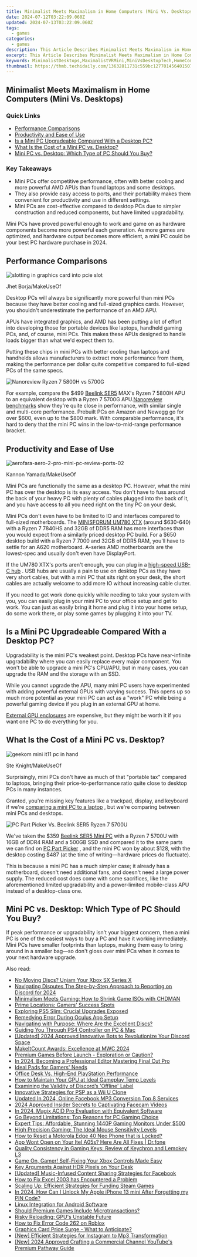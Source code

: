 ```yaml
---
title: Minimalist Meets Maximalism in Home Computers (Mini Vs. Desktops)
date: 2024-07-12T03:22:09.060Z
updated: 2024-07-13T03:22:09.060Z
tags:
  - games
categories:
  - games
description: This Article Describes Minimalist Meets Maximalism in Home Computers (Mini Vs. Desktops)
excerpt: This Article Describes Minimalist Meets Maximalism in Home Computers (Mini Vs. Desktops)
keywords: MinimalistDesktops,MaximalistVRMini,MiniVsDesktopTech,HomeComputerStyles,VRMeetsMinimalism,DesktopvsMiniCompute,HomeMaxiMinimalPC
thumbnail: https://thmb.techidaily.com/13632811731c559bc127701456401507af159186a9de22e1aa59a5e7f9127b24.jpg
---
```


## Minimalist Meets Maximalism in Home Computers (Mini Vs. Desktops)

### Quick Links

* [Performance Comparisons](#performance-comparisons)
* [Productivity and Ease of Use](#productivity-and-ease-of-use)
* [Is a Mini PC Upgradeable Compared With a Desktop PC?](#is-a-mini-pc-upgradeable-compared-with-a-desktop-pc)
* [What Is the Cost of a Mini PC vs. Desktop?](#what-is-the-cost-of-a-mini-pc-vs-desktop)
* [Mini PC vs. Desktop: Which Type of PC Should You Buy?](#mini-pc-vs-desktop-which-type-of-pc-should-you-buy)

### Key Takeaways

* Mini PCs offer competitive performance, often with better cooling and more powerful AMD APUs than found laptops and some desktops.
* They also provide easy access to ports, and their portability makes them convenient for productivity and use in different settings.
* Mini PCs are cost-effective compared to desktop PCs due to simpler construction and reduced components, but have limited upgradability.

 Mini PCs have proved powerful enough to work and game on as hardware components become more powerful each generation. As more games are optimized, and hardware output becomes more efficient, a mini PC could be your best PC hardware purchase in 2024.

## Performance Comparisons
![slotting in graphics card into pcie slot](https://static1.makeuseofimages.com/wordpress/wp-content/uploads/2023/04/slotting-in-graphics-card-into-pcie-slot.JPG)

Jhet Borja/MakeUseOf

 Desktop PCs will always be significantly more powerful than mini PCs because they have better cooling and full-sized graphics cards. However, you shouldn't underestimate the performance of an AMD APU.

 APUs have integrated graphics, and AMD has been putting a lot of effort into developing those for portable devices like laptops, handheld gaming PCs, and, of course, mini PCs. This makes these APUs designed to handle loads bigger than what we'd expect them to.

 Putting these chips in mini PCs with better cooling than laptops and handhelds allows manufacturers to extract more performance from them, making the performance per dollar quite competitive compared to full-sized PCs of the same specs.

![Nanoreview Ryzen 7 5800H vs 5700G](https://static1.makeuseofimages.com/wordpress/wp-content/uploads/2024/01/nanoreview-ryzen-7-5800h-vs-5700g.jpg)

 For example, compare the $499 [Beelink SER5](https://www.amazon.com/Beelink-SER5-MAX-5800H-Processor/dp/B0CDLD8ZBS/?tag=makeusw-20&ascsubtag=UUmuoUeUpU2031444&asc%5Frefurl=https%3A%2F%2Fwww.makeuseof.com%2Fmini-pc-vs-desktop-pc-what-should-you-buy%2F&asc%5Fcampaign=Evergreen) MAX's Ryzen 7 5800H APU to an equivalent desktop with a Ryzen 7 5700G APU.[Nanoreview benchmarks](https://nanoreview.net/en/cpu-compare/amd-ryzen-7-5800h-vs-amd-ryzen-7-5700g) show they're quite close in performance, with similar single and multi-core performance. Prebuilt PCs on Amazon and Newegg go for over $600, even up to the $800 mark. With comparable performance, it's hard to deny that the mini PC wins in the low-to-mid-range performance bracket.

## Productivity and Ease of Use
![aerofara-aero-2-pro-mini-pc-review-ports-02](https://static1.makeuseofimages.com/wordpress/wp-content/uploads/2022/12/aerofara-aero-2-pro-mini-pc-review-ports-02.jpg)

 Kannon Yamada/MakeUseOf

 Mini PCs are functionally the same as a desktop PC. However, what the mini PC has over the desktop is its easy access. You don't have to fuss around the back of your heavy PC with plenty of cables plugged into the back of it, and you have access to all you need right on the tiny PC on your desk.

 Mini PCs don't even have to be limited to IO and interfaces compared to full-sized motherboards. The [MINISFORUM UM780 XTX](https://www.amazon.com/MINISFORUM-EliteMini-Personal-Computer-Graphics/dp/B0CNPWTHQJ/?tag=makeusw-20&ascsubtag=UUmuoUeUpU2031444&asc%5Frefurl=https%3A%2F%2Fwww.makeuseof.com%2Fmini-pc-vs-desktop-pc-what-should-you-buy%2F&asc%5Fcampaign=Evergreen) (around $630-640) with a Ryzen 7 7840HS and 32GB of DDR5 RAM has more interfaces than you would expect from a similarly priced desktop PC build. For a $650 desktop build with a Ryzen 7 7000 and 32GB of DDR5 RAM, you'll have to settle for an A620 motherboard. A-series AMD motherboards are the lowest-spec and usually don't even have DisplayPort.

 If the UM780 XTX's ports aren't enough, you can plug in a [high-speed USB-C hub](https://www.makeuseof.com/best-usb-c-hubs-laptop/) . USB hubs are usually a pain to use on desktop PCs as they have very short cables, but with a mini PC that sits right on your desk, the short cables are actually welcome to add more IO without increasing cable clutter.

 If you need to get work done quickly while needing to take your system with you, you can easily plug in your mini PC to your office setup and get to work. You can just as easily bring it home and plug it into your home setup, do some work there, or play some games by plugging it into your TV.

## Is a Mini PC Upgradeable Compared With a Desktop PC?

 Upgradability is the mini PC's weakest point. Desktop PCs have near-infinite upgradability where you can easily replace every major component. You won't be able to upgrade a mini PC's CPU/APU, but in many cases, you can upgrade the RAM and the storage with an SSD.

 While you cannot upgrade the APU, many mini PC users have experimented with adding powerful external GPUs with varying success. This opens up so much more potential as your mini PC can act as a "work" PC while being a powerful gaming device if you plug in an external GPU at home.

[External GPU enclosures](https://www.makeuseof.com/tag/best-external-gpu-macbook-pro/) are expensive, but they might be worth it if you want one PC to do everything for you.

## What Is the Cost of a Mini PC vs. Desktop?

![geekom mini it11 pc in hand](https://static1.makeuseofimages.com/wordpress/wp-content/uploads/2022/12/geekom-mini-it11-pc-in-hand.jpg)

Ste Knight/MakeUseOf

 Surprisingly, mini PCs don't have as much of that "portable tax" compared to laptops, bringing their price-to-performance ratio quite close to desktop PCs in many instances.

 Granted, you're missing key features like a trackpad, display, and keyboard if we're [comparing a mini PC to a laptop](https://www.makeuseof.com/mini-pc-vs-laptop/) , but we're comparing between mini PCs and desktops.

![PC Part Picker Vs. Beelink SER5 Ryzen 7 5700U](https://static1.makeuseofimages.com/wordpress/wp-content/uploads/2024/01/pc-part-picker-vs-beelink-ser5-ryzen-7-5700u.jpg)

 We've taken the $359 [Beelink SER5 Mini PC](https://www.amazon.com/Beelink-SER5-5700U-4-34GHz-Computer/dp/B0CFDPLMNM?tag=makeusw-20&ascsubtag=UUmuoUeUpU2031444&asc%5Frefurl=https%3A%2F%2Fwww.makeuseof.com%2Fmini-pc-vs-desktop-pc-what-should-you-buy%2F&asc%5Fcampaign=Evergreen) with a Ryzen 7 5700U with 16GB of DDR4 RAM and a 500GB SSD and compared it to the same parts we can find on [PC Part Picker](https://pcpartpicker.com/list/dR7xxH) , and the mini PC won by about $128, with the desktop costing $487 (at the time of writing—hardware prices do fluctuate).

 This is because a mini PC has a much simpler case; it already has a motherboard, doesn't need additional fans, and doesn't need a large power supply. The reduced cost does come with some sacrifices, like the aforementioned limited upgradability and a power-limited mobile-class APU instead of a desktop-class one.

## Mini PC vs. Desktop: Which Type of PC Should You Buy?

 If peak performance or upgradability isn't your biggest concern, then a mini PC is one of the easiest ways to buy a PC and have it working immediately. Mini PCs have smaller footprints than laptops, making them easy to bring around in a smaller bag—so don't gloss over mini PCs when it comes to your next hardware upgrade.


<ins class="adsbygoogle"
     style="display:block"
     data-ad-format="autorelaxed"
     data-ad-client="ca-pub-7571918770474297"
     data-ad-slot="1223367746"></ins>



<ins class="adsbygoogle"
     style="display:block"
     data-ad-client="ca-pub-7571918770474297"
     data-ad-slot="8358498916"
     data-ad-format="auto"
     data-full-width-responsive="true"></ins>



<span class="atpl-alsoreadstyle">Also read:</span>
<div><ul>
<li><a href="https://games-able.techidaily.com/no-moving-discs-unjam-your-xbox-sx-series-x/"><u>No Moving Discs? Unjam Your Xbox SX Series X</u></a></li>
<li><a href="https://discord-videos.techidaily.com/navigating-disputes-the-step-by-step-approach-to-reporting-on-discord-for-2024/"><u>Navigating Disputes  The Step-by-Step Approach to Reporting on Discord for 2024</u></a></li>
<li><a href="https://games-able.techidaily.com/minimalism-meets-gaming-how-to-shrink-game-isos-with-chdman/"><u>Minimalism Meets Gaming: How to Shrink Game ISOs with CHDMAN</u></a></li>
<li><a href="https://games-able.techidaily.com/prime-locations-gamers-success-spots/"><u>Prime Locations: Gamers' Success Spots</u></a></li>
<li><a href="https://games-able.techidaily.com/exploring-ps5-slim-crucial-upgrades-exposed/"><u>Exploring PS5 Slim: Crucial Upgrades Exposed</u></a></li>
<li><a href="https://games-able.techidaily.com/remedying-error-during-oculus-app-setup/"><u>Remedying Error During Oculus App Setup</u></a></li>
<li><a href="https://games-able.techidaily.com/navigating-with-purpose-where-are-the-excellent-discs/"><u>Navigating with Purpose: Where Are the Excellent Discs?</u></a></li>
<li><a href="https://games-able.techidaily.com/guiding-you-through-ps4-controller-on-pc-and-mac/"><u>Guiding You Through PS4 Controller on PC & Mac</u></a></li>
<li><a href="https://discord-videos.techidaily.com/updated-2024-approved-innovative-bots-to-revolutionize-your-discord-space/"><u>[Updated] 2024 Approved  Innovative Bots to Revolutionize Your Discord Space</u></a></li>
<li><a href="https://games-able.techidaily.com/makeitcount-awards-excellence-at-mwc-2024/"><u>MakeItCount Awards: Excellence at MWC 2024</u></a></li>
<li><a href="https://games-able.techidaily.com/premium-games-before-launch-exploration-or-caution/"><u>Premium Games Before Launch - Exploration or Caution?</u></a></li>
<li><a href="https://extra-resources.techidaily.com/in-2024-becoming-a-professional-editor-mastering-final-cut-pro/"><u>In 2024, Becoming a Professional Editor  Mastering Final Cut Pro</u></a></li>
<li><a href="https://games-able.techidaily.com/ideal-pads-for-gamers-needs/"><u>Ideal Pads for Gamers' Needs</u></a></li>
<li><a href="https://games-able.techidaily.com/office-desk-vs-high-end-playstation-performance/"><u>Office Desk Vs. High-End PlayStation Performance</u></a></li>
<li><a href="https://games-able.techidaily.com/how-to-maintain-your-gpu-at-ideal-gameplay-temp-levels/"><u>How to Maintain Your GPU at Ideal Gameplay Temp Levels</u></a></li>
<li><a href="https://games-able.techidaily.com/examining-the-validity-of-discords-offline-label/"><u>Examining the Validity of Discord’s 'Offline' Label</u></a></li>
<li><a href="https://games-able.techidaily.com/innovative-strategies-for-psp-as-a-wii-u-clone/"><u>Innovative Strategies for PSP as a Wii U Clone</u></a></li>
<li><a href="https://video-content-creator.techidaily.com/updated-in-2024-online-facebook-mp3-conversion-top-8-services/"><u>Updated In 2024, Online Facebook MP3 Conversion Top 8 Services</u></a></li>
<li><a href="https://screen-activity-recording.techidaily.com/2024-approved-insider-secrets-to-captivating-facecam-videos/"><u>2024 Approved  Insider Secrets to Captivating Facecam Videos</u></a></li>
<li><a href="https://extra-skills.techidaily.com/in-2024-magix-acid-pro-evaluation-with-equivalent-software/"><u>In 2024, Magix ACID Pro Evaluation with Equivalent Software</u></a></li>
<li><a href="https://games-able.techidaily.com/go-beyond-limitations-top-reasons-for-pc-gaming-choice/"><u>Go Beyond Limitations: Top Reasons for PC Gaming Choice</u></a></li>
<li><a href="https://games-able.techidaily.com/expert-tips-affordable-stunning-1440p-gaming-monitors-under-500/"><u>Expert Tips: Affordable, Stunning 1440P Gaming Monitors Under $500</u></a></li>
<li><a href="https://games-able.techidaily.com/high-precision-gaming-the-ideal-mouse-sensitivity-levels/"><u>High Precision Gaming: The Ideal Mouse Sensitivity Levels</u></a></li>
<li><a href="https://android-unlock.techidaily.com/how-to-reset-a-motorola-edge-40-neo-phone-that-is-locked-by-drfone-android/"><u>How to Reset a Motorola Edge 40 Neo Phone that is Locked?</u></a></li>
<li><a href="https://howto.techidaily.com/app-wont-open-on-your-itel-a05s-here-are-all-fixes-drfone-by-drfone-fix-android-problems-fix-android-problems/"><u>App Wont Open on Your Itel A05s? Here Are All Fixes | Dr.fone</u></a></li>
<li><a href="https://games-able.techidaily.com/quality-consistency-in-gaming-keys-review-of-keychron-and-lemokey-l3/"><u>Quality Consistency in Gaming Keys: Review of Keychron and Lemokey L3</u></a></li>
<li><a href="https://games-able.techidaily.com/game-on-gamer-self-fixing-your-xbox-controls-made-easy/"><u>Game On, Gamer! Self-Fixing Your Xbox Controls Made Easy</u></a></li>
<li><a href="https://games-able.techidaily.com/key-arguments-against-hdr-pixels-on-your-desk/"><u>Key Arguments Against HDR Pixels on Your Desk</u></a></li>
<li><a href="https://facebook-video-content.techidaily.com/updated-music-infused-content-sharing-strategies-for-facebook/"><u>[Updated] Music-Infused Content Sharing Strategies for Facebook</u></a></li>
<li><a href="https://blog-min.techidaily.com/how-to-fix-excel-2003-has-encountered-a-problem-by-stellar-guide/"><u>How to Fix Excel 2003 has Encountered a Problem</u></a></li>
<li><a href="https://games-able.techidaily.com/scaling-up-efficient-strategies-for-funding-steam-games/"><u>Scaling Up: Efficient Strategies for Funding Steam Games</u></a></li>
<li><a href="https://ios-unlock.techidaily.com/in-2024-how-can-i-unlock-my-apple-iphone-13-mini-after-forgetting-my-pin-code-by-drfone-ios/"><u>In 2024, How Can I Unlock My Apple iPhone 13 mini After Forgetting my PIN Code?</u></a></li>
<li><a href="https://games-able.techidaily.com/linux-integration-for-android-software/"><u>Linux Integration for Android Software</u></a></li>
<li><a href="https://games-able.techidaily.com/should-premium-games-include-microtransactions/"><u>Should Premium Games Include Microtransactions?</u></a></li>
<li><a href="https://games-able.techidaily.com/risky-reloading-gpus-unstable-future/"><u>Risky Reloading: GPU's Unstable Future</u></a></li>
<li><a href="https://games-able.techidaily.com/how-to-fix-error-code-262-on-roblox/"><u>How to Fix Error Code 262 on Roblox</u></a></li>
<li><a href="https://games-able.techidaily.com/graphics-card-price-surge-what-to-anticipate/"><u>Graphics Card Price Surge - What to Anticipate?</u></a></li>
<li><a href="https://instagram-video-files.techidaily.com/new-efficient-strategies-for-instagram-to-mp3-transformation/"><u>[New] Efficient Strategies for Instagram to Mp3 Transformation</u></a></li>
<li><a href="https://youtube-sure.techidaily.com/024-approved-crafting-a-commercial-channel-youtubes-premium-pathway-guide/"><u>[New] 2024 Approved  Crafting a Commercial Channel  YouTube's Premium Pathway Guide</u></a></li>
</ul></div>
